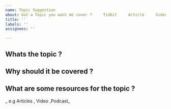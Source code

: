 ```yaml
---
name: Topic Suggestion
about: Got a Topic you want me cover ?     Tidbit     Article     Video     Podcast
title: ''
labels: ''
assignees: ''

---
```


## Whats the topic ?

## Why should it be covered ? 

## What are some resources for the topic ?
  _ e.g Articles  , Video ,Podcast_
